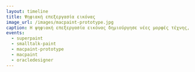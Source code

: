 ```yaml
---
layout: timeline 
title: Ψηφιακή επεξεργασία εικόνας 
image_url: /images/macpaint-prototype.jpg
caption: Η ψηφιακή επεξεργασία εικόνας δημιούργησε νέες μορφές τέχνης, ενώ στην πιο απλή μορφή της διευκολύνει την κατασκευή γραφικών διεπαφών με τις αντίστοιχες εφαρμογές. 
events:
  - superpaint 
  - smalltalk-paint 
  - macpaint-prototype
  - macpaint
  - oracledesigner
---
```



